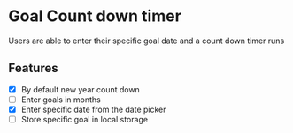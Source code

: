 # Goal Count down timer

Users are able to enter their specific goal date and a count down timer runs

## Features

- [x] By default new year count down
- [ ] Enter goals in months
- [x] Enter specific date from the date picker
- [ ] Store specific goal in local storage